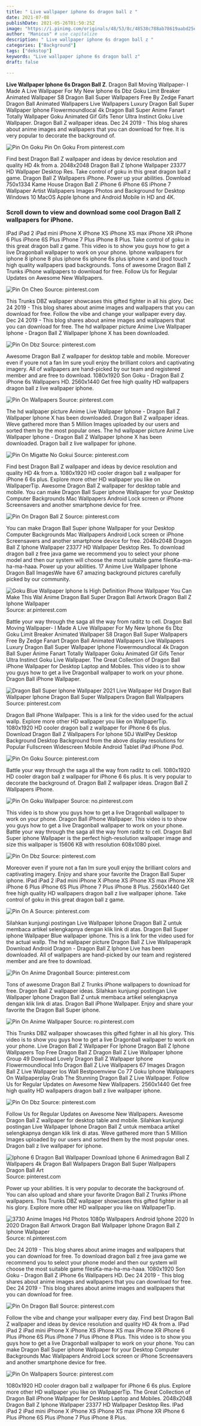 ```yaml
---
title: " Live wallpaper iphone 6s dragon ball z "
date: 2021-07-08
publishDate: 2021-05-26T01:50:25Z
image: "https://i.pinimg.com/originals/48/53/8c/48538c788ab78619aabd25e3f9919f62.jpg"
author: "Manicus" # use capitalize
description: " Live wallpaper iphone 6s dragon ball z "
categories: ["Background"]
tags: ["dekstop"]
keywords: "Live wallpaper iphone 6s dragon ball z"
draft: false

---
```



**Live Wallpaper Iphone 6s Dragon Ball Z**. Dragon Ball Moving Wallpaper- I Made A Live Wallpaper For My New Iphone 6s Dbz Goku Limit Breaker Animated Wallpaper S8 Dragon Ball Super Wallpapers Free By Zedge Fanart Dragon Ball Animated Wallpapers Live Wallpapers Luxury Dragon Ball Super Wallpaper Iphone Flowermoundlocal 4k Dragon Ball Super Anime Fanart Totally Wallpaper Goku Animated Gif Gifs Tenor Ultra Instinct Goku Live Wallpaper. Dragon Ball Z wallpaper ideas. Dec 24 2019 - This blog shares about anime images and wallpapers that you can download for free. It is very popular to decorate the background of.

![Pin On Goku](https://i.pinimg.com/originals/04/48/64/044864547ef3062e64b37744925a15d2.jpg "Pin On Goku")
Pin On Goku From pinterest.com


Find best Dragon Ball Z wallpaper and ideas by device resolution and quality HD 4k from a. 2048x2048 Dragon Ball Z Iphone Wallpaper 23377 HD Wallpaper Desktop Res. Take control of goku in this great dragon ball z game. Dragon Ball Z Wallpapers iPhone. Power up your abilities. Download 750x1334 Kame House Dragon Ball Z iPhone 6 iPhone 6S iPhone 7 Wallpaper Artist Wallpapers Images Photos and Background for Desktop Windows 10 MacOS Apple Iphone and Android Mobile in HD and 4K.

### Scroll down to view and download some cool Dragon Ball Z wallpapers for iPhone.

IPad iPad 2 iPad mini iPhone X iPhone XS iPhone XS max iPhone XR iPhone 6 Plus iPhone 6S Plus iPhone 7 Plus iPhone 8 Plus. Take control of goku in this great dragon ball z game. This video is to show you guys how to get a live Dragonball wallpaper to work on your phone. Iphone wallpapers for iphone 8 iphone 8 plus iphone 6s iphone 6s plus iphone x and ipod touch high quality wallpapers ipad backgrounds. Tons of awesome Dragon Ball Z Trunks iPhone wallpapers to download for free. Follow Us for Regular Updates on Awesome New Wallpapers.


![Pin On Cheo](https://i.pinimg.com/originals/28/33/b3/2833b3e6bd7a5123b9ef7038d93e7dbf.gif "Pin On Cheo")
Source: pinterest.com

This Trunks DBZ wallpaper showcases this gifted fighter in all his glory. Dec 24 2019 - This blog shares about anime images and wallpapers that you can download for free. Follow the vibe and change your wallpaper every day. Dec 24 2019 - This blog shares about anime images and wallpapers that you can download for free. The hd wallpaper picture Anime Live Wallpaper Iphone - Dragon Ball Z Wallpaper Iphone X has been downloaded.

![Pin On Dbz](https://i.pinimg.com/originals/47/89/80/4789805f0254cc84bc3d0e8007c177b8.jpg "Pin On Dbz")
Source: pinterest.com

Awesome Dragon Ball Z wallpaper for desktop table and mobile. Moreover even if youre not a fan Im sure youll enjoy the brilliant colors and captivating imagery. All of wallpapers are hand-picked by our team and registered member and are free to download. 1080x1920 Son Goku - Dragon Ball Z iPhone 6s Wallpapers HD. 2560x1440 Get free high quality HD wallpapers dragon ball z live wallpaper iphone.

![Pin On Wallpapers](https://i.pinimg.com/474x/ba/99/24/ba9924d6b4aa576215ff9575e7de3f59.jpg "Pin On Wallpapers")
Source: pinterest.com

The hd wallpaper picture Anime Live Wallpaper Iphone - Dragon Ball Z Wallpaper Iphone X has been downloaded. Dragon Ball Z wallpaper ideas. Weve gathered more than 5 Million Images uploaded by our users and sorted them by the most popular ones. The hd wallpaper picture Anime Live Wallpaper Iphone - Dragon Ball Z Wallpaper Iphone X has been downloaded. Dragon ball z live wallpaper for iphone.

![Pin On Migatte No Gokui](https://i.pinimg.com/originals/c1/3c/2f/c13c2fb635c61343b3827f93df4264e7.jpg "Pin On Migatte No Gokui")
Source: pinterest.com

Find best Dragon Ball Z wallpaper and ideas by device resolution and quality HD 4k from a. 1080x1920 HD cooler dragon ball z wallpaper for iPhone 6 6s plus. Explore more other HD wallpaper you like on WallpaperTip. Awesome Dragon Ball Z wallpaper for desktop table and mobile. You can make Dragon Ball Super iphone Wallpaper for your Desktop Computer Backgrounds Mac Wallpapers Android Lock screen or iPhone Screensavers and another smartphone device for free.

![Pin On Dragon Ball Z](https://i.pinimg.com/originals/37/ef/63/37ef637e639c421545c6c76068ed362d.jpg "Pin On Dragon Ball Z")
Source: pinterest.com

You can make Dragon Ball Super iphone Wallpaper for your Desktop Computer Backgrounds Mac Wallpapers Android Lock screen or iPhone Screensavers and another smartphone device for free. 2048x2048 Dragon Ball Z Iphone Wallpaper 23377 HD Wallpaper Desktop Res. To download dragon ball z free java game we recommend you to select your phone model and then our system will choose the most suitable game filesKa-ma-ha-ma-haaa. Power up your abilities. 17 Anime Live Wallpaper Iphone Dragon Ball ImagesWe have 67 amazing background pictures carefully picked by our community.

![Goku Blue Wallpaper Iphone Is High Definition Phone Wallpaper You Can Make This Wal Anime Dragon Ball Super Dragon Ball Artwork Dragon Ball Z Iphone Wallpaper](https://i.pinimg.com/originals/39/44/0a/39440a2d248b86f6e54fab9a4fd1491e.jpg "Goku Blue Wallpaper Iphone Is High Definition Phone Wallpaper You Can Make This Wal Anime Dragon Ball Super Dragon Ball Artwork Dragon Ball Z Iphone Wallpaper")
Source: ar.pinterest.com

Battle your way through the saga all the way from raditz to cell. Dragon Ball Moving Wallpaper- I Made A Live Wallpaper For My New Iphone 6s Dbz Goku Limit Breaker Animated Wallpaper S8 Dragon Ball Super Wallpapers Free By Zedge Fanart Dragon Ball Animated Wallpapers Live Wallpapers Luxury Dragon Ball Super Wallpaper Iphone Flowermoundlocal 4k Dragon Ball Super Anime Fanart Totally Wallpaper Goku Animated Gif Gifs Tenor Ultra Instinct Goku Live Wallpaper. The Great Collection of Dragon Ball iPhone Wallpaper for Desktop Laptop and Mobiles. This video is to show you guys how to get a live Dragonball wallpaper to work on your phone. Dragon Ball iPhone Wallpaper.

![Dragon Ball Super Iphone Wallpaper 2021 Live Wallpaper Hd Dragon Ball Wallpaper Iphone Dragon Ball Super Wallpapers Dragon Ball Wallpapers](https://i.pinimg.com/originals/3f/ec/4e/3fec4ec15dd64ac684c0d779d0b9117c.jpg "Dragon Ball Super Iphone Wallpaper 2021 Live Wallpaper Hd Dragon Ball Wallpaper Iphone Dragon Ball Super Wallpapers Dragon Ball Wallpapers")
Source: pinterest.com

Dragon Ball iPhone Wallpaper. This is a link for the video used for the actual wallp. Explore more other HD wallpaper you like on WallpaperTip. 1080x1920 HD cooler dragon ball z wallpaper for iPhone 6 6s plus. Download Dragon Ball Z Wallpapers For Iphone 5DJ WallPey Desktop Background Desktop Background from the above display resolutions for Popular Fullscreen Widescreen Mobile Android Tablet iPad iPhone iPod.

![Pin On Goku](https://i.pinimg.com/originals/04/48/64/044864547ef3062e64b37744925a15d2.jpg "Pin On Goku")
Source: pinterest.com

Battle your way through the saga all the way from raditz to cell. 1080x1920 HD cooler dragon ball z wallpaper for iPhone 6 6s plus. It is very popular to decorate the background of. Dragon Ball Z wallpaper ideas. Dragon Ball Z Wallpapers iPhone.

![Pin On Goku Wallpaper](https://i.pinimg.com/564x/6e/de/02/6ede02a20f163d8c1d517dbc5759b153.jpg "Pin On Goku Wallpaper")
Source: no.pinterest.com

This video is to show you guys how to get a live Dragonball wallpaper to work on your phone. Dragon Ball iPhone Wallpaper. This video is to show you guys how to get a live Dragonball wallpaper to work on your phone. Battle your way through the saga all the way from raditz to cell. Dragon Ball Super iphone Wallpaper is the perfect high-resolution wallpaper image and size this wallpaper is 15606 KB with resolution 608x1080 pixel.

![Pin On Dbz](https://i.pinimg.com/474x/b9/8e/95/b98e9530aaa70671f874d463f1a15122.jpg "Pin On Dbz")
Source: pinterest.com

Moreover even if youre not a fan Im sure youll enjoy the brilliant colors and captivating imagery. Enjoy and share your favorite the Dragon Ball Super iphone. IPad iPad 2 iPad mini iPhone X iPhone XS iPhone XS max iPhone XR iPhone 6 Plus iPhone 6S Plus iPhone 7 Plus iPhone 8 Plus. 2560x1440 Get free high quality HD wallpapers dragon ball z live wallpaper iphone. Take control of goku in this great dragon ball z game.

![Pin On A](https://i.pinimg.com/originals/bd/77/58/bd77585ec0aa07ffe22efc56312b13e5.jpg "Pin On A")
Source: pinterest.com

Silahkan kunjungi postingan Live Wallpaper Iphone Dragon Ball Z untuk membaca artikel selengkapnya dengan klik link di atas. Dragon Ball Super iphone Wallpaper Blue wallpaper iphone. This is a link for the video used for the actual wallp. The hd wallpaper picture Dragon Ball Z Live Wallpaperapk Download Android Dragon - Dragon Ball Z Iphone Live has been downloaded. All of wallpapers are hand-picked by our team and registered member and are free to download.

![Pin On Anime Dragonball](https://i.pinimg.com/originals/16/cd/ea/16cdea8761ac178974d7d6d45a5ad933.jpg "Pin On Anime Dragonball")
Source: pinterest.com

Tons of awesome Dragon Ball Z Trunks iPhone wallpapers to download for free. Dragon Ball Z wallpaper ideas. Silahkan kunjungi postingan Live Wallpaper Iphone Dragon Ball Z untuk membaca artikel selengkapnya dengan klik link di atas. Dragon Ball iPhone Wallpaper. Enjoy and share your favorite the Dragon Ball Super iphone.

![Pin On Anime Wallpaper](https://i.pinimg.com/originals/d7/06/84/d70684368358d3133d1ab78b6856553c.gif "Pin On Anime Wallpaper")
Source: ro.pinterest.com

This Trunks DBZ wallpaper showcases this gifted fighter in all his glory. This video is to show you guys how to get a live Dragonball wallpaper to work on your phone. Live Dragon Ball Z Wallpaper For Iphone Dragon Ball Z Iphone Wallpapers Top Free Dragon Ball Z Dragon Ball Z Live Wallpaper Iphone Group 49 Download Lovely Dragon Ball Z Wallpaper Iphone Flowermoundlocal Info Dragon Ball Z Live Wallpapers 67 Images Dragon Ball Z Live Wallpaper Ios Wall Bestpoemview Co 77 Goku Iphone Wallpapers On Wallpaperplay Grab The Stunning Dragon Ball Z Live Wallpaper. Follow Us for Regular Updates on Awesome New Wallpapers. 2560x1440 Get free high quality HD wallpapers dragon ball z live wallpaper iphone.

![Pin On Dbz](https://i.pinimg.com/originals/42/55/34/425534c300cdf8400f3f53b58af46be4.jpg "Pin On Dbz")
Source: pinterest.com

Follow Us for Regular Updates on Awesome New Wallpapers. Awesome Dragon Ball Z wallpaper for desktop table and mobile. Silahkan kunjungi postingan Live Wallpaper Iphone Dragon Ball Z untuk membaca artikel selengkapnya dengan klik link di atas. Weve gathered more than 5 Million Images uploaded by our users and sorted them by the most popular ones. Dragon ball z live wallpaper for iphone.

![Iphone 6 Dragon Ball Wallpaper Download Iphone 6 Animedragon Ball Z Wallpapers 4k Dragon Ball Wallpapers Dragon Ball Super Wallpapers Dragon Ball Art](https://i.pinimg.com/originals/d3/28/cc/d328ccd384fabaf24bbd777b0eba8e12.jpg "Iphone 6 Dragon Ball Wallpaper Download Iphone 6 Animedragon Ball Z Wallpapers 4k Dragon Ball Wallpapers Dragon Ball Super Wallpapers Dragon Ball Art")
Source: pinterest.com

Power up your abilities. It is very popular to decorate the background of. You can also upload and share your favorite Dragon Ball Z Trunks iPhone wallpapers. This Trunks DBZ wallpaper showcases this gifted fighter in all his glory. Explore more other HD wallpaper you like on WallpaperTip.

![3730 Anime Images Hd Photos 1080p Wallpapers Android Iphone 2020 In 2020 Dragon Ball Artwork Dragon Ball Wallpaper Iphone Dragon Ball Z Iphone Wallpaper](https://i.pinimg.com/originals/f9/ad/65/f9ad655f8b0c1b45d056586a5e226d63.jpg "3730 Anime Images Hd Photos 1080p Wallpapers Android Iphone 2020 In 2020 Dragon Ball Artwork Dragon Ball Wallpaper Iphone Dragon Ball Z Iphone Wallpaper")
Source: nl.pinterest.com

Dec 24 2019 - This blog shares about anime images and wallpapers that you can download for free. To download dragon ball z free java game we recommend you to select your phone model and then our system will choose the most suitable game filesKa-ma-ha-ma-haaa. 1080x1920 Son Goku - Dragon Ball Z iPhone 6s Wallpapers HD. Dec 24 2019 - This blog shares about anime images and wallpapers that you can download for free. Dec 24 2019 - This blog shares about anime images and wallpapers that you can download for free.

![Pin On Dragon Ball](https://i.pinimg.com/originals/7a/23/77/7a2377879f5a722848557232849fece8.jpg "Pin On Dragon Ball")
Source: pinterest.com

Follow the vibe and change your wallpaper every day. Find best Dragon Ball Z wallpaper and ideas by device resolution and quality HD 4k from a. IPad iPad 2 iPad mini iPhone X iPhone XS iPhone XS max iPhone XR iPhone 6 Plus iPhone 6S Plus iPhone 7 Plus iPhone 8 Plus. This video is to show you guys how to get a live Dragonball wallpaper to work on your phone. You can make Dragon Ball Super iphone Wallpaper for your Desktop Computer Backgrounds Mac Wallpapers Android Lock screen or iPhone Screensavers and another smartphone device for free.

![Pin On Wallpapers](https://i.pinimg.com/originals/48/53/8c/48538c788ab78619aabd25e3f9919f62.jpg "Pin On Wallpapers")
Source: pinterest.com

1080x1920 HD cooler dragon ball z wallpaper for iPhone 6 6s plus. Explore more other HD wallpaper you like on WallpaperTip. The Great Collection of Dragon Ball iPhone Wallpaper for Desktop Laptop and Mobiles. 2048x2048 Dragon Ball Z Iphone Wallpaper 23377 HD Wallpaper Desktop Res. IPad iPad 2 iPad mini iPhone X iPhone XS iPhone XS max iPhone XR iPhone 6 Plus iPhone 6S Plus iPhone 7 Plus iPhone 8 Plus.


